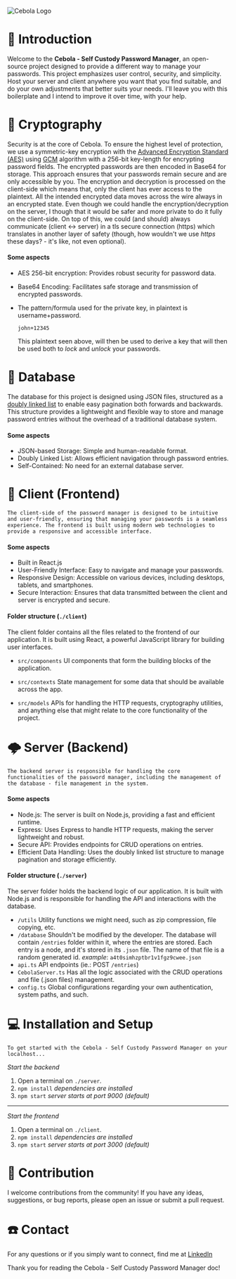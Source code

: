 ![Cebola Logo](https://raw.githubusercontent.com/JoaoGeraldes/self-custody-password-manager/main/client/public/cebola_logo.png)

# 📙 Introduction

Welcome to the **Cebola - Self Custody Password Manager**, an open-source project designed to provide a different way to manage your passwords. This project emphasizes user control, security, and simplicity. Host your server and client anywhere you want that you find suitable, and do your own adjustments that better suits your needs. I'll leave you with this boilerplate and I intend to improve it over time, with your help.

# 🔐 Cryptography

Security is at the core of Cebola. To ensure the highest level of protection, we use a symmetric-key encryption with the [Advanced Encryption Standard (AES)](https://en.wikipedia.org/wiki/Advanced_Encryption_Standard) using [GCM](https://en.wikipedia.org/wiki/Galois/Counter_Mode) algorithm with a 256-bit key-length for encrypting password fields. The encrypted passwords are then encoded in Base64 for storage. This approach ensures that your passwords remain secure and are only accessible by you. The encryption and decryption is processed on the client-side which means that, only the client has ever access to the plaintext. All the intended encrypted data moves across the wire always in an encrypted state. Even though we could handle the encryption/decryption on the server, I though that it would be safer and more private to do it fully on the client-side. On top of this, we could (and should) always communicate (client <-> server) in a tls secure connection (https) which translates in another layer of safety (though, how wouldn't we use _https_ these days? - it's like, not even optional).

#### Some aspects

- AES 256-bit encryption: Provides robust security for password data.
- Base64 Encoding: Facilitates safe storage and transmission of encrypted passwords.
- The pattern/formula used for the private key, in plaintext is username+password.

  ```
  john+12345
  ```

  This plaintext seen above, will then be used to derive a key that will then be used both to _lock_ and _unlock_ your passwords.

# 📀 Database

The database for this project is designed using JSON files, structured as a [doubly linked list](https://en.wikipedia.org/wiki/Doubly_linked_list) to enable easy pagination both forwards and backwards. This structure provides a lightweight and flexible way to store and manage password entries without the overhead of a traditional database system.

#### Some aspects

- JSON-based Storage: Simple and human-readable format.
- Doubly Linked List: Allows efficient navigation through password entries.
- Self-Contained: No need for an external database server.

# 🧅 Client (Frontend)

    The client-side of the password manager is designed to be intuitive and user-friendly, ensuring that managing your passwords is a seamless experience. The frontend is built using modern web technologies to provide a responsive and accessible interface.

#### Some aspects

- Built in React.js
- User-Friendly Interface: Easy to navigate and manage your passwords.
- Responsive Design: Accessible on various devices, including desktops, tablets, and smartphones.
- Secure Interaction: Ensures that data transmitted between the client and server is encrypted and secure.

#### Folder structure (`./client`)

The client folder contains all the files related to the frontend of our application. It is built using React, a powerful JavaScript library for building user interfaces.

- `src/components` UI components that form the building blocks of the application.

- `src/contexts` State management for some data that should be available across the app.

- `src/models` APIs for handling the HTTP requests, cryptography utilities, and anything else that might relate to the core functionality of the project.

# 🌩️ Server (Backend)

    The backend server is responsible for handling the core functionalities of the password manager, including the management of the database - file management in the system.

#### Some aspects

- Node.js: The server is built on Node.js, providing a fast and efficient runtime.
- Express: Uses Express to handle HTTP requests, making the server lightweight and robust.
- Secure API: Provides endpoints for CRUD operations on entries.
- Efficient Data Handling: Uses the doubly linked list structure to manage pagination and storage efficiently.

#### Folder structure (`./server`)

The server folder holds the backend logic of our application. It is built with Node.js and is responsible for handling the API and interactions with the database.

- `/utils` Utility functions we might need, such as zip compression, file copying, etc.
- `/database` Shouldn't be modified by the developer. The database will contain `/entries` folder within it, where the entries are stored. Each entry is a node, and it's stored in its `.json` file. The name of that file is a random generated id. _example_: `a4t0simhzptbr1v1fgz9cwee.json`
- `api.ts` API endpoints (ie.: POST `/entries`)
- `CebolaServer.ts` Has all the logic associated with the CRUD operations and file (.json files) management.
- `config.ts` Global configurations regarding your own authentication, system paths, and such.

# 💻 Installation and Setup

    To get started with the Cebola - Self Custody Password Manager on your localhost...

_Start the backend_

1. Open a terminal on `./server`.
1. `npm install` _dependencies are installed_
1. `npm start` _server starts at port 9000 (default)_

---

_Start the frontend_

1. Open a terminal on `./client`.
1. `npm install` _dependencies are installed_
1. `npm start` _server starts at port 3000 (default)_

# 🚀 Contribution

I welcome contributions from the community! If you have any ideas, suggestions, or bug reports, please open an issue or submit a pull request.

# ☎️ Contact

For any questions or if you simply want to connect, find me at [LinkedIn](https://www.linkedin.com/in/joaogeraldes89/)

Thank you for reading the Cebola - Self Custody Password Manager doc!

```

```
